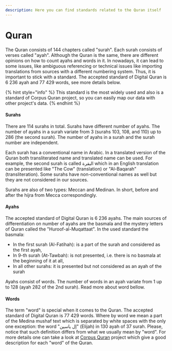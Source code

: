 ```yaml
---
description: Here you can find standards related to the Quran itself
---
```


# Quran

The Quran consists of 144 chapters called "surah". Each surah consists of verses called "ayah". Although the Quran is the same, there are different opinions on how to count ayahs and words in it. In nowadays, it can lead to some issues, like ambiguous referencing or technical issues like importing translations from sources with a different numbering system. Thus, it is important to stick with a standard. The accepted standard of Digital Quran is 6 236 ayah and 77 429 words, see more details below. 

{% hint style="info" %}
This standard is the most widely used and also is a standard of Corpus Quran project, so you can easily map our data with other project's data.
{% endhint %}

#### Surahs

There are 114 surahs in total. Surahs have different number of ayahs. The number of ayahs in a surah variate from 3 \(surahs 103, 108, and 110\) up to 286 \(the second surah\). The number of ayahs in a surah and the surah number are independent.

Each surah has a conventional name in Arabic. In a translated version of the Quran both transliterated name and translated name can be used. For example, the second surah is called البقرة which in an English translation can be presented like "The Cow" \(translation\) or "Al-Baqarah" \(transliteration\). Some surahs have non-conventional names as well but they are not considered in our sources.

Surahs are also of two types: Meccan and Medinan. In short, before and after the hijra from Mecca correspondingly.  


#### Ayahs

The accepted standard of Digital Quran is 6 236 ayahs. The main sources of differentiation on number of ayahs are the basmala and the mystery letters of Quran called the "Huroof-al-Muqattaat". In the used standard the basmala:

* In the first surah \(Al-Fatihah\): is a part of the surah and considered as the first ayah,
* In 9-th surah \(At-Tawbah\): is not presented, i.e. there is no basmala at the beginning of it at all,
* In all other surahs: it is presented but not considered as an ayah of the surah

 Ayahs consist of words. The number of words in an ayah variate from 1 up to 128 \(ayah 282 of the 2nd surah\). Read more about word bellow.

#### Words

The term "word" is special when it comes to the Quran. The accepted standard of Digital Quran is 77 429 words. Where by word we mean a part of the Medina mushaf text which is separated by white spaces with the only one exception:  the word "إل ياسين" \(Elijah\) in 130 ayah of 37 surah. Please, notice that such definition differs from what we usually mean by "word". For more details one can take a look at [Corpus Quran](http://corpus.quran.com/) project which give a good description for each "word" of the Quran.  




